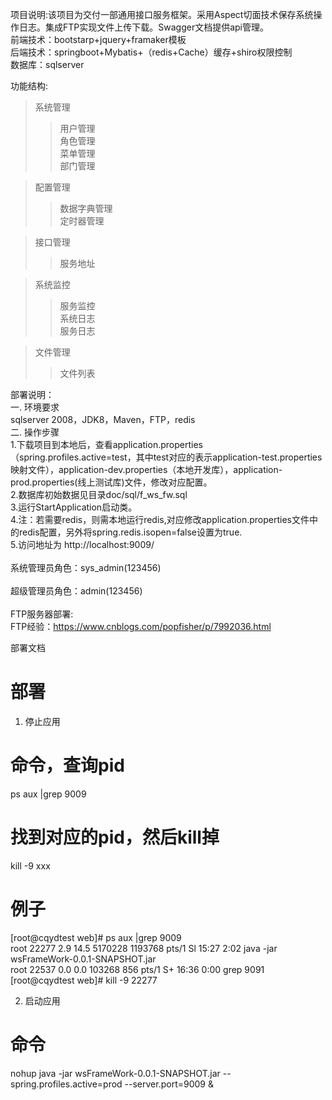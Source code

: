 
项目说明:该项目为交付一部通用接口服务框架。采用Aspect切面技术保存系统操作日志。集成FTP实现文件上传下载。Swagger文档提供api管理。<br/>
前端技术：bootstarp+jquery+framaker模板<br/>
后端技术：springboot+Mybatis+（redis+Cache）缓存+shiro权限控制<br/>
数据库：sqlserver <br/>

功能结构:<br/>
>系统管理<br/>
>>用户管理<br/>
>>角色管理<br/>
>>菜单管理<br/>
>>部门管理<br/>

>配置管理<br/>
>>数据字典管理<br/>
>>定时器管理<br/>

>接口管理<br/>
>>服务地址<br/>

>系统监控<br/>
>>服务监控<br/>
>>系统日志<br/>
>>服务日志<br/>

>文件管理<br/>
>>文件列表<br/>

部署说明：<br/>
一. 环境要求<br/>
sqlserver 2008，JDK8，Maven，FTP，redis
<br/>
二. 操作步骤<br/>
1.下载项目到本地后，查看application.properties（spring.profiles.active=test，其中test对应的表示application-test.properties映射文件），application-dev.properties（本地开发库），application-prod.properties(线上测试库)文件，修改对应配置。<br/>
2.数据库初始数据见目录doc/sql/f_ws_fw.sql<br/>
3.运行StartApplication启动类。<br/>
4.注：若需要redis，则需本地运行redis,对应修改application.properties文件中的redis配置，另外将spring.redis.isopen=false设置为true.<br/>
5.访问地址为 http://localhost:9009/  
<br/>
系统管理员角色：sys_admin(123456)<br/>      
超级管理员角色：admin(123456)<br/>
<br/>
FTP服务器部署:<br/>
FTP经验：https://www.cnblogs.com/popfisher/p/7992036.html
<br/>

部署文档<br>
# 部署
1. 停止应用<br>

# 命令，查询pid
ps aux |grep 9009<br>

# 找到对应的pid，然后kill掉
kill -9 xxx<br>

# 例子
[root@cqydtest web]# ps aux |grep 9009<br>
root     22277  2.9 14.5 5170228 1193768 pts/1 Sl   15:27   2:02 java -jar wsFrameWork-0.0.1-SNAPSHOT.jar<br>
root     22537  0.0  0.0 103268   856 pts/1    S+   16:36   0:00 grep 9091<br>
[root@cqydtest web]# kill -9 22277<br>

2. 启动应用<br>
# 命令
nohup java -jar wsFrameWork-0.0.1-SNAPSHOT.jar --spring.profiles.active=prod --server.port=9009 &<br>
